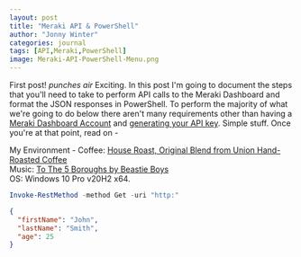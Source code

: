 ```yaml
---
layout: post
title: "Meraki API & PowerShell"
author: "Jonny Winter"
categories: journal
tags: [API,Meraki,PowerShell]
image: Meraki-API-PowerShell-Menu.png
---
```


First post! *punches air* Exciting. In this post I'm going to document the steps that you'll need to take to perform API calls to the Meraki Dashboard and format the JSON responses in PowerShell. To perform the majority of what we're going to do below there aren't many requirements other than having a [Meraki Dashboard Account](https://documentation.meraki.com/Getting_Started) and [generating your API key](https://documentation.meraki.com/General_Administration/Other_Topics/The_Cisco_Meraki_Dashboard_API). Simple stuff. Once you're at that point, read on - 

My Environment - 
  Coffee: [House Roast, Original Blend from Union Hand-Roasted Coffee](https://unionroasted.com/collections/our-favourite-coffees/products/house-roast-original-blend)
<br>
  Music: [To The 5 Boroughs by Beastie Boys](https://open.spotify.com/album/1yw6pIVYjbf9WoLiPkIPJv?si=hFBr1chPQ9GnD48pULQMaQ)
<br>
  OS: Windows 10 Pro v20H2 x64.


```powershell
Invoke-RestMethod -method Get -uri "http:"
```

```json
{
  "firstName": "John",
  "lastName": "Smith",
  "age": 25
}
```
